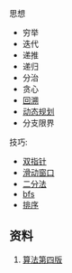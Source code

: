 思想

- 穷举
- 迭代
- 递推
- 递归
- 分治
- 贪心
- [回溯](./backtrack.md)
- [动态规划](./dp.md)
- 分支限界

技巧:

- [双指针](./two-point)
- [滑动窗口](./window.md)
- [二分法](./binary.md)
- [bfs](./bfs.md)
- [排序](.sort.md)



## 资料

1. [算法第四版](https://github.com/hongye612430/awesome-programming-books-1/blob/master/algorithms/%E7%AE%97%E6%B3%95%EF%BC%88%E7%AC%AC4%E7%89%88%EF%BC%89.pdf) 